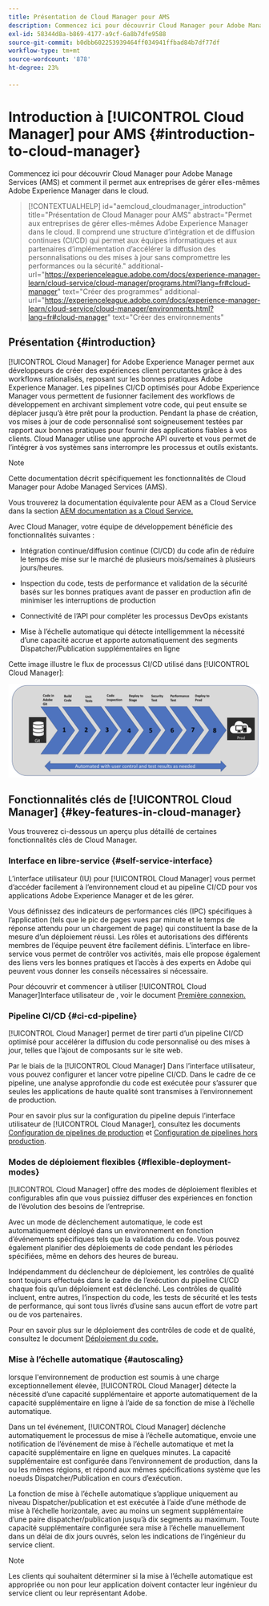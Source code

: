 ```yaml
---
title: Présentation de Cloud Manager pour AMS
description: Commencez ici pour découvrir Cloud Manager pour Adobe Managed Services (AMS) et comment il permet aux entreprises de gérer elles-mêmes Adobe Experience Manager dans le cloud.
exl-id: 58344d8a-b869-4177-a9cf-6a8b7dfe9588
source-git-commit: b0dbb602253939464ff034941ffbad84b7df77df
workflow-type: tm+mt
source-wordcount: '878'
ht-degree: 23%

---
```



# Introduction à [!UICONTROL Cloud Manager] pour AMS {#introduction-to-cloud-manager}

Commencez ici pour découvrir Cloud Manager pour Adobe Manage Services (AMS) et comment il permet aux entreprises de gérer elles-mêmes Adobe Experience Manager dans le cloud.

>[!CONTEXTUALHELP]
>id="aemcloud_cloudmanager_introduction"
>title="Présentation de Cloud Manager pour AMS"
>abstract="Permet aux entreprises de gérer elles-mêmes Adobe Experience Manager dans le cloud. Il comprend une structure d’intégration et de diffusion continues (CI/CD) qui permet aux équipes informatiques et aux partenaires d’implémentation d’accélérer la diffusion des personnalisations ou des mises à jour sans compromettre les performances ou la sécurité."
>additional-url="https://experienceleague.adobe.com/docs/experience-manager-learn/cloud-service/cloud-manager/programs.html?lang=fr#cloud-manager" text="Créer des programmes"
>additional-url="https://experienceleague.adobe.com/docs/experience-manager-learn/cloud-service/cloud-manager/environments.html?lang=fr#cloud-manager" text="Créer des environnements"

## Présentation {#introduction}

[!UICONTROL Cloud Manager] for Adobe Experience Manager permet aux développeurs de créer des expériences client percutantes grâce à des workflows rationalisés, reposant sur les bonnes pratiques Adobe Experience Manager. Les pipelines CI/CD optimisés pour Adobe Experience Manager vous permettent de fusionner facilement des workflows de développement en archivant simplement votre code, qui peut ensuite se déplacer jusqu’à être prêt pour la production. Pendant la phase de création, vos mises à jour de code personnalisé sont soigneusement testées par rapport aux bonnes pratiques pour fournir des applications fiables à vos clients. Cloud Manager utilise une approche API ouverte et vous permet de l’intégrer à vos systèmes sans interrompre les processus et outils existants.

>[!NOTE]
>
>Cette documentation décrit spécifiquement les fonctionnalités de Cloud Manager pour Adobe Managed Services (AMS).
>
>Vous trouverez la documentation équivalente pour AEM as a Cloud Service dans la section [AEM documentation as a Cloud Service.](https://experienceleague.adobe.com/docs/experience-manager-cloud-service/implementing/home.html?lang=fr)

Avec Cloud Manager, votre équipe de développement bénéficie des fonctionnalités suivantes :

* Intégration continue/diffusion continue (CI/CD) du code afin de réduire le temps de mise sur le marché de plusieurs mois/semaines à plusieurs jours/heures.

* Inspection du code, tests de performance et validation de la sécurité basés sur les bonnes pratiques avant de passer en production afin de minimiser les interruptions de production

* Connectivité de l’API pour compléter les processus DevOps existants

* Mise à l’échelle automatique qui détecte intelligemment la nécessité d’une capacité accrue et apporte automatiquement des segments Dispatcher/Publication supplémentaires en ligne

Cette image illustre le flux de processus CI/CD utilisé dans [!UICONTROL Cloud Manager]:

![Flux CI/CD](/help/assets/screen_shot_2018-05-12at73843pm.png)

## Fonctionnalités clés de [!UICONTROL Cloud Manager] {#key-features-in-cloud-manager}

Vous trouverez ci-dessous un aperçu plus détaillé de certaines fonctionnalités clés de Cloud Manager.

### Interface en libre-service {#self-service-interface}

L’interface utilisateur (IU) pour [!UICONTROL Cloud Manager] vous permet d’accéder facilement à l’environnement cloud et au pipeline CI/CD pour vos applications Adobe Experience Manager et de les gérer.

Vous définissez des indicateurs de performances clés (IPC) spécifiques à l’application (tels que le pic de pages vues par minute et le temps de réponse attendu pour un chargement de page) qui constituent la base de la mesure d’un déploiement réussi. Les rôles et autorisations des différents membres de l’équipe peuvent être facilement définis. L’interface en libre-service vous permet de contrôler vos activités, mais elle propose également des liens vers les bonnes pratiques et l’accès à des experts en Adobe qui peuvent vous donner les conseils nécessaires si nécessaire.

Pour découvrir et commencer à utiliser [!UICONTROL Cloud Manager]Interface utilisateur de , voir le document [Première connexion.](/help/getting-started/first-time-login.md)

### Pipeline CI/CD {#ci-cd-pipeline}

[!UICONTROL Cloud Manager] permet de tirer parti d’un pipeline CI/CD optimisé pour accélérer la diffusion du code personnalisé ou des mises à jour, telles que l’ajout de composants sur le site web.

Par le biais de la [!UICONTROL Cloud Manager] Dans l’interface utilisateur, vous pouvez configurer et lancer votre pipeline CI/CD. Dans le cadre de ce pipeline, une analyse approfondie du code est exécutée pour s’assurer que seules les applications de haute qualité sont transmises à l’environnement de production.

Pour en savoir plus sur la configuration du pipeline depuis l’interface utilisateur de [!UICONTROL Cloud Manager], consultez les documents [Configuration de pipelines de production](/help/using/production-pipelines.md) et [Configuration de pipelines hors production](/help/using/non-production-pipelines.md).

### Modes de déploiement flexibles {#flexible-deployment-modes}

[!UICONTROL Cloud Manager] offre des modes de déploiement flexibles et configurables afin que vous puissiez diffuser des expériences en fonction de l’évolution des besoins de l’entreprise.

Avec un mode de déclenchement automatique, le code est automatiquement déployé dans un environnement en fonction d’événements spécifiques tels que la validation du code. Vous pouvez également planifier des déploiements de code pendant les périodes spécifiées, même en dehors des heures de bureau.

Indépendamment du déclencheur de déploiement, les contrôles de qualité sont toujours effectués dans le cadre de l’exécution du pipeline CI/CD chaque fois qu’un déploiement est déclenché. Les contrôles de qualité incluent, entre autres, l’inspection du code, les tests de sécurité et les tests de performance, qui sont tous livrés d’usine sans aucun effort de votre part ou de vos partenaires.

Pour en savoir plus sur le déploiement des contrôles de code et de qualité, consultez le document [Déploiement du code.](/help/using/code-deployment.md)

### Mise à l’échelle automatique {#autoscaling}

lorsque l&#39;environnement de production est soumis à une charge exceptionnellement élevée, [!UICONTROL Cloud Manager] détecte la nécessité d’une capacité supplémentaire et apporte automatiquement de la capacité supplémentaire en ligne à l’aide de sa fonction de mise à l’échelle automatique.

Dans un tel événement, [!UICONTROL Cloud Manager] déclenche automatiquement le processus de mise à l’échelle automatique, envoie une notification de l’événement de mise à l’échelle automatique et met la capacité supplémentaire en ligne en quelques minutes. La capacité supplémentaire est configurée dans l’environnement de production, dans la ou les mêmes régions, et répond aux mêmes spécifications système que les noeuds Dispatcher/Publication en cours d’exécution.

La fonction de mise à l’échelle automatique s’applique uniquement au niveau Dispatcher/publication et est exécutée à l’aide d’une méthode de mise à l’échelle horizontale, avec au moins un segment supplémentaire d’une paire dispatcher/publication jusqu’à dix segments au maximum. Toute capacité supplémentaire configurée sera mise à l’échelle manuellement dans un délai de dix jours ouvrés, selon les indications de l’ingénieur du service client.

>[!NOTE]
>
>Les clients qui souhaitent déterminer si la mise à l’échelle automatique est appropriée ou non pour leur application doivent contacter leur ingénieur du service client ou leur représentant Adobe.

